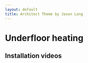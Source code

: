 ```yaml
---
layout: default
title: Architect Theme by Jason Long
---
```


# Underfloor heating

## Installation videos


